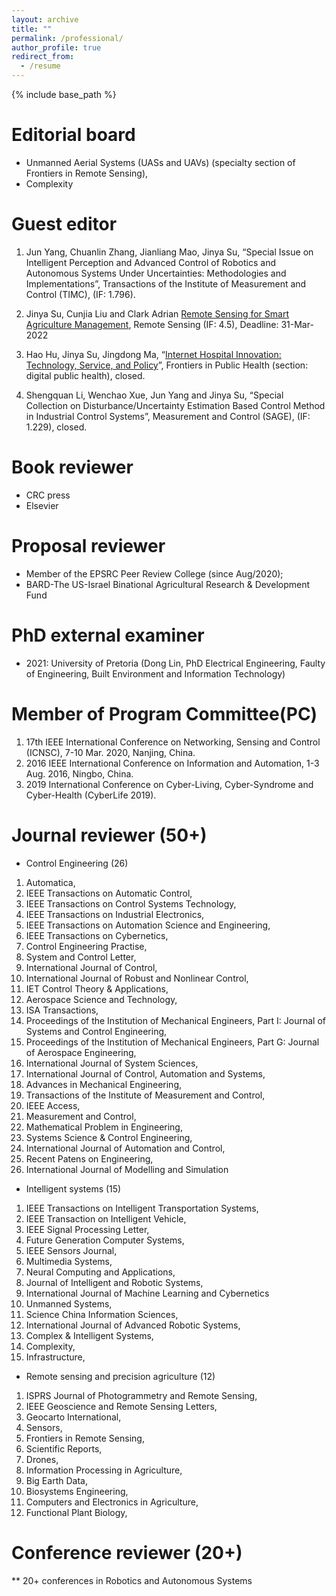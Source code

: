 ```yaml
---
layout: archive
title: ""
permalink: /professional/
author_profile: true
redirect_from:
  - /resume
---
```


{% include base_path %}

Editorial board
====
* Unmanned Aerial Systems (UASs and UAVs) (specialty section of Frontiers in Remote Sensing),
* Complexity


Guest editor
======

1.	Jun Yang, Chuanlin Zhang, Jianliang Mao, Jinya Su, “Special Issue on Intelligent Perception and Advanced Control of Robotics and Autonomous Systems Under Uncertainties: Methodologies and Implementations”, Transactions of the Institute of Measurement and Control (TIMC), (IF: 1.796).

2.	Jinya Su, Cunjia Liu and Clark Adrian [Remote Sensing for Smart Agriculture Management](https://www.mdpi.com/journal/remotesensing/special_issues/smart_agri_management), Remote Sensing (IF: 4.5), Deadline: 31-Mar-2022

3.	Hao Hu, Jinya Su, Jingdong Ma, “[Internet Hospital Innovation: Technology, Service, and Policy](https://www.frontiersin.org/research-topics/14612/smart-hospital-innovation-technology-service-and-policy)”, Frontiers in Public Health (section: digital public health), closed.

4.	Shengquan Li, Wenchao Xue, Jun Yang and Jinya Su, “Special Collection on Disturbance/Uncertainty Estimation Based Control Method in Industrial Control Systems”, Measurement and Control (SAGE), (IF: 1.229), closed.


Book reviewer
======
* CRC press
* Elsevier

Proposal reviewer
======
* Member of the EPSRC Peer Review College (since Aug/2020); 
* BARD-The US-Israel Binational Agricultural Research & Development Fund

PhD external examiner
=====
* 2021: University of Pretoria (Dong Lin, PhD Electrical Engineering, Faulty of Engineering, Built Environment and Information Technology)

Member of Program Committee(PC)
====
1. 17th IEEE International Conference on Networking, Sensing and Control (ICNSC), 7-10 Mar. 2020, Nanjing, China. 
2. 2016 IEEE International Conference on Information and Automation, 1-3 Aug. 2016, Ningbo, China.
3. 2019 International Conference on Cyber-Living, Cyber-Syndrome and Cyber-Health (CyberLife 2019). 

Journal reviewer (50+)
=====
* Control Engineering (26) 
 1.	Automatica, 
 2.	IEEE Transactions on Automatic Control,
 3.	IEEE Transactions on Control Systems Technology,
 4.	IEEE Transactions on Industrial Electronics,
 5.	IEEE Transactions on Automation Science and Engineering,
 6.	IEEE Transactions on Cybernetics, 
 7.	Control Engineering Practise, 
 8.	System and Control Letter, 
 9.	International Journal of Control, 
 10. International Journal of Robust and Nonlinear Control,
 11. IET Control Theory & Applications,
 12. Aerospace Science and Technology,
 13.	ISA Transactions,
 14.	Proceedings of the Institution of Mechanical Engineers, Part I: Journal of Systems and Control Engineering, 
 15.	Proceedings of the Institution of Mechanical Engineers, Part G: Journal of Aerospace Engineering,
 16.	International Journal of System Sciences, 
 17.	International Journal of Control, Automation and Systems, 
 18.	Advances in Mechanical Engineering, 
 19.	Transactions of the Institute of Measurement and Control, 
 20.	IEEE Access,
 21.	Measurement and Control,
 22.	Mathematical Problem in Engineering,
 23.	Systems Science & Control Engineering,
 24.	International Journal of Automation and Control,
 25.	Recent Patens on Engineering,
 26.	International Journal of Modelling and Simulation

* Intelligent systems (15)
 1.	IEEE Transactions on Intelligent Transportation Systems,
 2.	IEEE Transaction on Intelligent Vehicle,
 3.	IEEE Signal Processing Letter,
 4.	Future Generation Computer Systems,
 5.	IEEE Sensors Journal,
 6.	Multimedia Systems,
 7.	Neural Computing and Applications,
 8.	Journal of Intelligent and Robotic Systems,
 9.	International Journal of Machine Learning and Cybernetics
 10.	Unmanned Systems,
 11.	Science China Information Sciences,
 12.	International Journal of Advanced Robotic Systems,
 13.	Complex & Intelligent Systems,
 14.	Complexity,
 15.	Infrastructure,

* Remote sensing and precision agriculture (12)
 1.	ISPRS Journal of Photogrammetry and Remote Sensing,
 2.	IEEE Geoscience and Remote Sensing Letters,
 3.	Geocarto International,
 4.	Sensors,
 5.	Frontiers in Remote Sensing,
 6.	Scientific Reports,
 7.	Drones,
 8.	Information Processing in Agriculture,
 9.	Big Earth Data,
 10.	Biosystems Engineering,
 11.	Computers and Electronics in Agriculture,
 12.	Functional Plant Biology,


Conference reviewer (20+) 
=====
** 20+ conferences in Robotics and Autonomous Systems

<!---

Publications
======
  <ul>{% for post in site.publications %}
    {% include archive-single-cv.html %}
  {% endfor %}</ul>
  
Talks
======
  <ul>{% for post in site.talks %}
    {% include archive-single-talk-cv.html %}
  {% endfor %}</ul>
  
Teaching
======
  <ul>{% for post in site.teaching %}
    {% include archive-single-cv.html %}
  {% endfor %}</ul>
  
Service and leadership
======
* Currently signed in to 43 different slack teams

-->  
